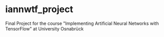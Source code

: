 # iannwtf_project
Final Project for the course "Implementing Artificial Neural Networks with TensorFlow" at University Osnabrück
